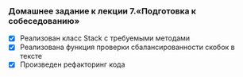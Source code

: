 ### Домашнее задание к лекции 7.«Подготовка к собеседованию»
- [x] Реализован класс Stack с требуемыми методами
- [x] Реализована функция проверки сбалансированности скобок в тексте
- [x] Произведен рефакторинг кода
